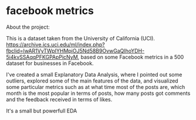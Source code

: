 # facebook metrics

About the project:

This is a dataset taken from the University of California (UCI). https://archive.ics.uci.edu/ml/index.php?fbclid=IwAR1VyTWpIYHMpjOJ5Nd58B9OvwGaQIhoYDH-5i4kvSSAqqPFKGPApPicNyM, based on some Facebook metrics in a 500 dataset for businesses in Facebook.

I've created a small Explanatory Data Analysis, where I pointed out some outliers, explored some of the main features of the data, and visualized some particular metrics such as at what time most of the posts are, which month is the most popular in terms of posts, how many posts got comments and the feedback received in terms of likes.

It's a small but powerfull EDA
